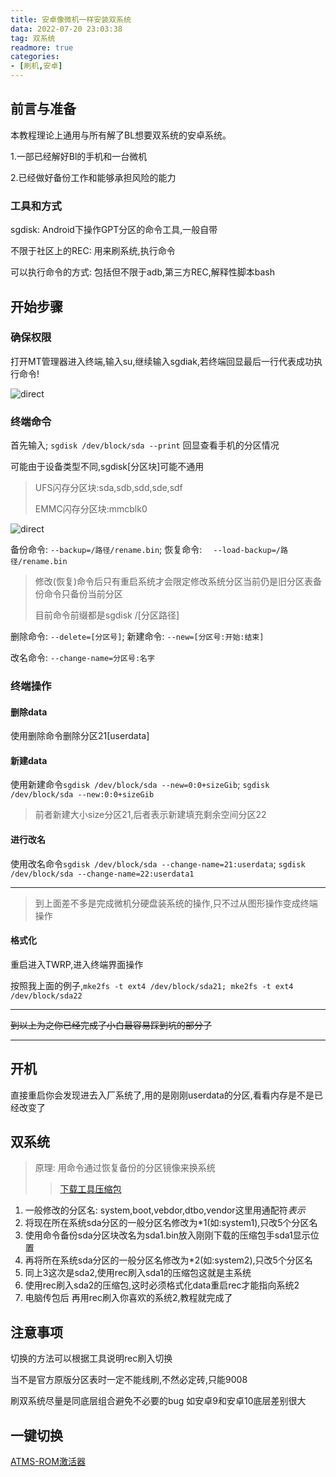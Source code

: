 ```yaml
---
title: 安卓像微机一样安装双系统
data: 2022-07-20 23:03:38
tag: 双系统
readmore: true
categories:
- [刷机,安卓]
---
```


## 前言与准备

本教程理论上通用与所有解了BL想要双系统的安卓系统。

1.一部已经解好Bl的手机和一台微机

2.已经做好备份工作和能够承担风险的能力

*<!-- more -->*

### 工具和方式

sgdisk: Android下操作GPT分区的命令工具,一般自带

不限于社区上的REC: 用来刷系统,执行命令

可以执行命令的方式: 包括但不限于adb,第三方REC,解释性脚本bash

## 开始步骤

### 确保权限

打开MT管理器进入终端,输入su,继续输入sgdiak,若终端回显最后一行代表成功执行命令!

![direct](/images/sgdisk-shell.png)

### 终端命令

首先输入; `sgdisk /dev/block/sda --print` 回显查看手机的分区情况 

可能由于设备类型不同,sgdisk[分区块]可能不通用

> UFS闪存分区块:sda,sdb,sdd,sde,sdf
>
> EMMC闪存分区块:mmcblk0

![direct](/images/partition.png)

备份命令: `--backup=/路径/rename.bin`; 恢复命令: `  --load-backup=/路径/rename.bin`

> 修改(恢复)命令后只有重启系统才会限定修改系统分区当前仍是旧分区表备份命令只备份当前分区
>
> 目前命令前缀都是sgdisk /[分区路径]

删除命令: `--delete=[分区号]`; 新建命令: `--new=[分区号:开始:结束]`

改名命令: `--change-name=分区号:名字` 

### 终端操作

#### 删除data

使用删除命令删除分区21[userdata]

#### 新建data

使用新建命令`sgdisk /dev/block/sda --new=0:0+sizeGib`; `sgdisk /dev/block/sda --new:0:0+sizeGib`

> 前者新建大小size分区21,后者表示新建填充剩余空间分区22

#### 进行改名

使用改名命令`sgdisk /dev/block/sda --change-name=21:userdata`; `sgdisk /dev/block/sda --change-name=22:userdata1`

---

> 到上面差不多是完成微机分硬盘装系统的操作,只不过从图形操作变成终端操作

#### 格式化

重启进入TWRP,进入终端界面操作

按照我上面的例子,`mke2fs -t ext4 /dev/block/sda21; mke2fs -t ext4 /dev/block/sda22`

---

~~到以上为之你已经完成了小白最容易踩到坑的部分了~~

---

## 开机

直接重启你会发现进去入厂系统了,用的是刚刚userdata的分区,看看内存是不是已经改变了

## 双系统

>原理: 用命令通过恢复备份的分区镜像来换系统
> >  [下载工具压缩包](https://www.lanzouw.com/iGcPjvvuu9g)

1. 一般修改的分区名: system,boot,vebdor,dtbo,vendor这里用通配符*表示*
2. 将现在所在系统sda分区的一般分区名修改为*1(如:system1),只改5个分区名
3.	使用命令备份sda分区块改名为sda1.bin放入刚刚下载的压缩包手sda1显示位置
4.	再将所在系统sda分区的一般分区名修改为*2(如:system2),只改5个分区名
5.	同上3这次是sda2,使用rec刷入sda1的压缩包这就是主系统
6.	使用rec刷入sda2的压缩包,这时必须格式化data重启rec才能指向系统2
7.	电脑传包后 再用rec刷入你喜欢的系统2,教程就完成了


## 注意事项

切换的方法可以根据工具说明rec刷入切换

当不是官方原版分区表时一定不能线刷,不然必定砖,只能9008

刷双系统尽量是同底层组合避免不必要的bug 如安卓9和安卓10底层差别很大

## 一键切换

[ATMS-ROM激活器](https://www.coolapk.com/apk/com.highsys.systemchanger)













